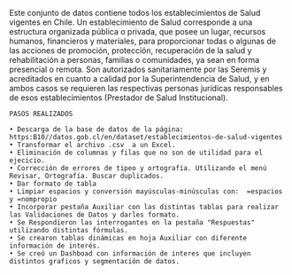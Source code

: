 Este conjunto de datos contiene todos los establecimientos de Salud vigentes en Chile.
Un establecimiento de Salud corresponde a una estructura organizada pública o privada, que posee un lugar, recursos humanos, financieros y materiales, para proporcionar 
todas o algunas de las acciones de promoción, protección, recuperación de la salud y rehabilitación a personas, familias o comunidades, ya sean en forma presencial o remota. 
Son autorizados sanitariamente por las Seremis y acreditados en cuanto a calidad por la Superintendencia de Salud, y en ambos casos se requieren las respectivas personas jurídicas 
responsables de esos establecimientos (Prestador de Salud Institucional).

	PASOS REALIZADOS
	
	• Descarga de la base de datos de la página: https:B10//datos.gob.cl/en/dataset/establecimientos-de-salud-vigentes
	• Transformar el archivo .csv  a un Excel.
	• Eliminación de columnas y filas que no son de utilidad para el ejecicio.
	• Corrección de errores de tipeo y ortografía. Utilizando el menú Revisar, Ortografía. Buscar duplicados.
	• Dar formato de tabla
	• Limpiar espacios y conversión mayúsculas-minúsculas con:  =espacios y =nompropio
	• Incorporar pestaña Auxiliar con las distintas tablas para realizar las Validaciones de Datos y darles formato.
	• Se Respondieron las interrogantes en la pestaña "Respuestas" utilizando distintas fórmulas.
	• Se crearon tablas dinámicas en hoja Auxiliar con diferente información de interés.
	• Se creó un Dashboad con información de interes que incluyen distintos graficos y segmentación de datos.

